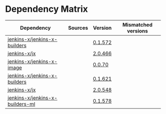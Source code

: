 # Dependency Matrix

Dependency | Sources | Version | Mismatched versions
---------- | ------- | ------- | -------------------
[jenkins-x/jenkins-x-builders](https://github.com/jenkins-x/jenkins-x-builders) |  | [0.1.572]() | 
[jenkins-x/jx](https://github.com/jenkins-x/jx) |  | [2.0.466]() | 
[jenkins-x/jenkins-x-image](https://github.com/jenkins-x/jenkins-x-image) |  | [0.0.70](https://github.com/jenkins-x/jenkins-x-image/releases/tag/0.0.70) | 
[jenkins-x/jenkins-x-builders](https://github.com/jenkins-x/jenkins-x-builders) |  | [0.1.621]() | 
[jenkins-x/jx](https://github.com/jenkins-x/jx) |  | [2.0.548](https://github.com/jenkins-x/jx/releases/tag/v2.0.548) | 
[jenkins-x/jenkins-x-builders-ml](https://github.com/jenkins-x/jenkins-x-builders-ml) |  | [0.1.578]() | 
